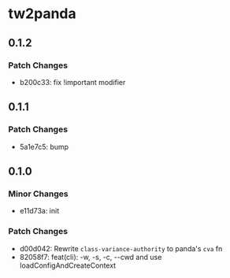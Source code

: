 # tw2panda

## 0.1.2

### Patch Changes

- b200c33: fix !important modifier

## 0.1.1

### Patch Changes

- 5a1e7c5: bump

## 0.1.0

### Minor Changes

- e11d73a: init

### Patch Changes

- d00d042: Rewrite `class-variance-authority` to panda's `cva` fn
- 82058f7: feat(cli): -w, -s, -c, --cwd and use loadConfigAndCreateContext
